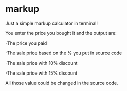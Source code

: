 # markup

Just a simple markup calculator in terminal!

You enter the price you bought it and the output are:

-The price you paid

-The sale price based on the % you put in source code

-The sale price with 10% discount

-The sale price with 15% discount

All those value could be changed in the source code.
